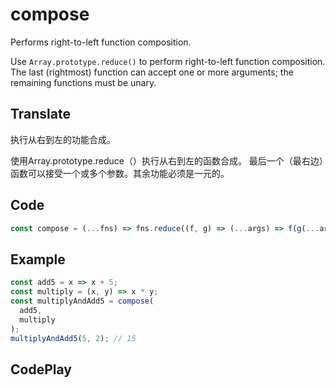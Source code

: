 # compose

Performs right-to-left function composition.

Use `Array.prototype.reduce()` to perform right-to-left function composition.
The last (rightmost) function can accept one or more arguments; the remaining functions must be unary.

## Translate

执行从右到左的功能合成。

使用Array.prototype.reduce（）执行从右到左的函数合成。
最后一个（最右边）函数可以接受一个或多个参数。其余功能必须是一元的。

## Code

```js
const compose = (...fns) => fns.reduce((f, g) => (...args) => f(g(...args)));
```

## Example

```js
const add5 = x => x + 5;
const multiply = (x, y) => x * y;
const multiplyAndAdd5 = compose(
  add5,
  multiply
);
multiplyAndAdd5(5, 2); // 15
```

## CodePlay

<template>
  <code-play codeplay-id="" />
</template>
